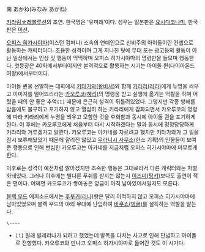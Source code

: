 南 あかね(みなみ あかね)

[키라링☆레볼루션](%ED%82%A4%EB%9D%BC%EB%A7%81%E2%98%86%EB%A0%88%EB%B3%BC%EB%A3%A8%EC%85%98.md)의 조연. 한국명은 '유미래'이다. 성우는 일본판은 [요시다코나미](%EC%9A%94%EC%8B%9C%EB%8B%A4%20%EC%BD%94%EB%82%98%EB%AF%B8.md), 한국판은
[이선](%EC%9D%B4%EC%84%A0.md).

[오피스 히가시야마](%EC%98%A4%ED%94%BC%EC%8A%A4%20%ED%9E%88%EA%B0%80%EC%8B%9C%EC%95%BC%EB%A7%88.md)(이스턴 컴퍼니) 소속의 연예인으로 신비주의 아이돌이란 컨셉으로 활동하는 캐릭터이다. 조용한 성격이며 그게
지나친 탓에 무대 또는 광고등의 활동이 아닌 일상에서는 인상 및 행동이 딱딱하며 오피스 히가시야마의 명령만을 들으며 행동한다. 첫등장은
40화에서부터이지만 본격적으로 활동하는 시기는 아이돌 퀸(다이아몬드 여왕)에서부터이다.

아이돌 퀸을 선발하는 대회에서 [키타가와(황비서)](%ED%82%A4%EB%9D%BC%EB%A7%81%E2%98%86%EB%A0%88%EB%B3%BC%EB%A3%A8%EC%85%98/%EA%B8%B0%ED%83%80%20%EB%93%B1%EC%9E%A5%EC%9D%B8%EB%AC%BC.md)와 함께 [키라리(라라)](%EC%B8%A0%ED%82%A4%EC%8B%9C%EB%A7%88%20%ED%82%A4%EB%9D%BC%EB%A6%AC.md)에게 누명을 씌우고 이미지를 떨어뜨리라는 [카오루코(혜리)](%ED%9E%88%EA%B0%80%EC%8B%9C%EC%95%BC%EB%A7%88%20%EC%B9%B4%EC%98%A4%EB%A3%A8%EC%BD%94.md)의 명령을 받고
실행에 옮기는 역할을 하며 어렸을 때의 안 좋은 추억`[1]` 때문에 은근히 성격이 뒤틀려있었다. 그렇지만 각종 방해를 받음에도 불구하고
포기하지 않고 열심히 하는 키라리에게 감화되면서 카오루코의 명령에 따라 키라리에게 누명을 씌우고 모함한 것을 후회함과 동시에 아이돌 퀸을
포기하게 된다. 이 후에는 카오루코에게 처음부터 다시 시작하겠다는 말과 동시에 정정당당하게 키라리와 겨루겠가고 말한다. 카오루코는 아카네를
자르려고 했지만 키타가와가 그 일을 잠시 보류해뒀었기 때문에 잘리진 않았고 [무라니시 사무소](%EB%AC%B4%EB%9D%BC%EB%8B%88%EC%8B%9C%20%EC%82%AC%EB%AC%B4%EC%86%8C.md)(한스 기획)의 인물들이 보여준 행동으로 인해 변심한
카오루코는 아카네를 지금처럼 오피스 히가시야마에 머무르게 한다.

이후로는 성격이 예전처럼 밝아졌지만 조숙한 행동은 그대로라서 다른 캐릭터와는 차별화돼있다. 그러나 이후에는 별다른 푸쉬를 받지는 않는지 [이즈미(핑키)](%EC%95%84%EB%A7%88%EC%B9%B4%EC%99%80%20%EC%9D%B4%EC%A6%88%EB%AF%B8.md)보다도 출연이 적은 편이다. 어쩌면 카오루코가 쌓아놓은 앙금이 아직 남아있어서일지도 모른다.

[블랙 우드](%EB%B8%94%EB%9E%99%20%EC%9A%B0%EB%93%9C.md) 에피소드에서는
[후부키(리나)](%ED%86%A0%EB%8F%84%20%ED%9B%84%EB%B6%80%ED%82%A4.md)랑은 달리 이적하지 않고
오피스 히가시야마에 남아있었으며 블랙 우드의 야외 무대에 난입하여 [바쿠쇼(벙글)](%ED%82%A4%EB%9D%BC%EB%A7%81%E2%98%86%EB%A0%88%EB%B3%BC%EB%A3%A8%EC%85%98/%EA%B8%B0%ED%83%80%20%EB%93%B1%EC%9E%A5%EC%9D%B8%EB%AC%BC.md)를 설득하는 역할을 맡는다.

`\----`

  * `[1]` 원래 발레리나가 되려고 했었는데 발목을 다치는 사고로 인해 단념하고 아이돌로 전향했다. 카오루코와 만나고 오피스 히가시야마로 들어간 것도 이 시기다.

